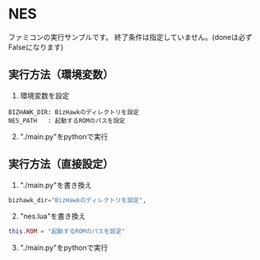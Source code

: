 
# NES

ファミコンの実行サンプルです。
終了条件は指定していません。(doneは必ずFalseになります)

## 実行方法（環境変数）

1. 環境変数を設定
```
BIZHAWK_DIR: BizHawkのディレクトリを設定
NES_PATH   : 起動するROMのパスを設定
```

2. "./main.py"をpythonで実行


## 実行方法（直接設定）

1. "./main.py"を書き換え

``` python
bizhawk_dir="BizHawkのディレクトリを設定",
```

2. "nes.lua"を書き換え

``` lua
this.ROM = "起動するROMのパスを設定"
```

3. "./main.py"をpythonで実行

